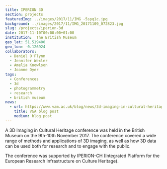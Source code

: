 ```yaml
---
title: IPERION 3D 
section: projects
featuredImg: ../images/2017/11/IMG_-5spq1c.jpg
background: ../images/2017/11/IMG_20171109_072823.jpg
slug: /projects/iperion-3d
date: 2017-11-10T00:00:00+01:00
institution:  The British Museum
geo_lat: 51.519400
geo_lon: -0.126924
collaborators:
  - Daniel O'Flynn
  - Jennifer Wexler 
  - Amelia Knowlson
  - Joanne Dyer
tags:
  - Conferences
  - 3d
  - photogrammetry
  - research
  - british museum 
news: 
  - url: https://www.vam.ac.uk/blog/news/3d-imaging-in-cultural-heritage
    title: V&A blog post
    medium: blog post
---
```


A 3D Imaging in Cultural Heritage conference was held in the British Museum on the 9th-10th November 2017. 
The conference covered a wide range of methods and applications of 3D imaging, as well as how 3D data can be used both 
for research and to engage with the public. 

The conference was supported by IPERION-CH (Integrated Platform for the European Research Infrastructure on Culture Heritage).